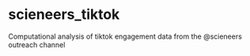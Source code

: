 # scieneers_tiktok
Computational analysis of tiktok engagement data from the @scieneers outreach channel
